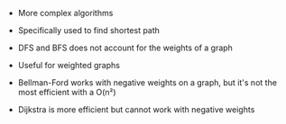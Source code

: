 - More complex algorithms
- Specifically used to find shortest path
- DFS and BFS does not account for the weights of a graph
- Useful for weighted graphs

- Bellman-Ford works with negative weights on a graph, but it's not the most efficient with a O(n²)
- Dijkstra is more efficient but cannot work with negative weights